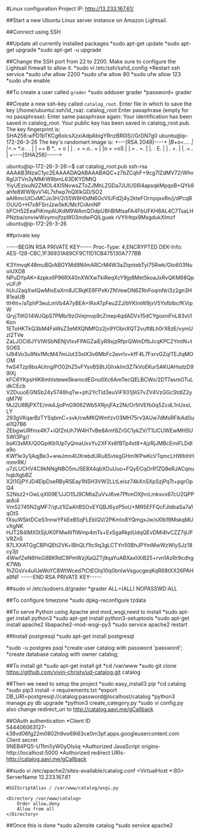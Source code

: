 #Linux configuration
Project IP: http://13.233.167.61/

##Start a new Ubuntu Linux server instance on Amazon Lightsail.

##Connect using SSH

##Update all currently installed packages
*sudo apt-get update
*sudo apt-get upgrade
*sudo apt-get -u upgrade

##Change the SSH port from 22 to 2200. Make sure to configure the Lightsail firewall to allow it.
*sudo vi /etc/ssh/sshd_config
*Restart ssh service
*sudo ufw allow 2200
*sudo ufw allow 80
*sudo ufw allow 123
*sudo ufw enable

##To create a user called `grader`
*sudo adduser grader
*password= grader

##Create a new ssh-key called `catalog_root`.
Enter file in which to save the key (/home/ubuntu/.ssh/id_rsa): catalog_root
Enter passphrase (empty for no passphrase): 
Enter same passphrase again: 
Your identification has been saved in catalog_root.
Your public key has been saved in catalog_root.pub.
The key fingerprint is:
SHA256:wPD1bTKCg6olcsXzxiAdpAbigYRnzBR0lS//GrDN7g0 ubuntu@ip-172-26-3-26
The key's randomart image is:
+---[RSA 2048]----+
|*B+o=....        |
|=.*= *.o . .     |
| ++ B *.. + o    |
| . + =.o.. +     |
|o +   =oS        |
|.=   . =.        |
|.     . E.       |
|       . +.      |
|       .+..      |
+----[SHA256]-----+

ubuntu@ip-172-26-3-26:~$ cat catalog_root.pub
ssh-rsa AAAAB3NzaC1yc2EAAAADAQABAAABAQC+z7bZCqhF+9cg7IZdMV72/WhvRgUiTVn3yMMrW9bmL63DKYDMtQ
YiyUEzixuN2ZMOL4Xl5NvwsZToZJMhLZGDa7JUIUS6I4apsqkMpqoB+QYk8ahfe8WW9jvV14L7sfwp7nQXlkGD/SO2
aAI6mcUICuMCJo3H/2i55W8H0dN6OcVlUFd2j4y2kteFOrnyqxxRn/j/dPcqBOUUG+H7x8FSrrJzw5kK/McfCrAmNP
bFCH52EeaPiKmpAUKdM9WAmQOdpU8hBlMtsaFA4FbUFKH8AL4C7TsaLHPNzba/onviwWxymvjfzpW03mdwPQILguek
rVYIHtqx9MsgdukXlmcf ubuntu@ip-172-26-3-26


##private key

-----BEGIN RSA PRIVATE KEY-----
Proc-Type: 4,ENCRYPTED
DEK-Info: AES-128-CBC,1F36931A89CF9C11D1CB475130A777BB

K3YmvqK48muBQrABGYMd9NiImARCrM4W3aZlqntebTyI75Rwk/Gto603NuoiUXD8
NPuDYpAK+4zpkxlIP96RX40nXWXwTkiReqXcY9jp8Met5koaJxRvQKM68QpvUF/P
hUrJ2aqXwIQwMioEaXrn8JCRqKE6FPxKrZNVewDN6ZRnFoqmNri3z2gn3H81eaUB
ttHht+/aTphP3euLmVb4A7yBEA+IRxATpFeu2ZJ/bYKImW9jxV5YsfbIbcfKVipW
QryjTtKG14WJQpS7PMb/9zGVejmvp9cZmep4qdADVx15dCYgoxniFnL83vl/IKon
1EToHKTkQ3bM4FaWsZ3eMXQNMfGz2jv9YObnXQT2vuft8Lh0rX6zE/vymUzl2TVe
ZaLJOCi6JYVIWSbNENjVlxvFPAGZaiEyR9xjzRfprQWmDfbJcqKPC2YmtN+tSO6S
tJ84Vo3u9NxfMcM47miJut33olX3v6MbFc2evrIv+kfF4L7FxrvGZqlTEJIqMOOM
fwS4Tzp9bsAUtnglPO02hZ5vFYsvBS8tJGhxkIm3Z7kVoEKur5AKUAHsdzD99IXj
kFC6YKpsHIK6mhlxtewe5kwncdEGnu0Xc6AmTecQELBCWo/2DT7asmOTuLdkCEcb
VZDuuoEGNSb24y5746hqTw+ph2YcTId3euViF931j9G7vZV4VzGGcStdIZ2yqM7W
fAJ2U8BjPXTE/mk4JjoPnG9062Wb5XRjnjFAz2Ni/Or5tVEfb0q5ZcdL1nUxxLLY
293gVKqarBzTYSqbmC+svk/cwMKQWmfzv03MH75rv3AUw7dMsRFlkAd0uel1Q7B6
ZEbgwURfmx4K7+iQfZnUh7W4HTvBe8Amf8ZrGC1ykZV/T1UCUWEwMHSU5WI3Pg//
bsKl3xMX/Q0GpiKb1UpTyQmaUxxYu2XFXs6fBTp4st8+4jzRjJMBcEmiFLDdla9o
KWf1e3y1jAqjBe3+wwJmn4UXrebdURu8SvtegGHm1KPwKcVTqmcLHWbIhHmmrRK/
u7zLUCHV4C9kNNgNBO5mJSE8X4qbXOuUuo+FQyECqOrR1ZQ8eRJACqnuhqbXgbBZ
X2I1GjPYJD4ElpDseRByRSEay1NSH3VW2LLtLeisz74kXnSXpSzjPqTt+pgrOpQ4
S2Nsz2+OwLqXl09E1JJO1SJ9CMtaZuVvJ6ve7PhmOXjhnLmksvx67cU2QPPatAi4
Vm52745N2gMF7/qtJ/1lZaAhBSOvEYQBJ6yzP5oU+MR5EFFQcFJldbaSa7a1qOtS
fXsuWSktDCeS1nnwYFkEeBSqFLEblQV/2PKmIo8YQmgxJw/sXIb19MskqMUvXgNK
HJT284lMX5tSjUK0FMwNTtWmp4mTs+ExSgaRkpIUdqQEvDMi4lvCZZ7ijUFVRZn5
87LXXATGgCBPiQEti2VK+lBhQLf1tc9q3gLCTYn50BhJPYmMwWzWIySJz18cy3jt
4WwfZeN6HxG8BKRdC9PmWzjXaQZTj9qaYuABXaxIiXiB25+rvn1AzRr9cdhgK7Wb
1hZGsVx4uIUeWoYC8WtWced7tCtEOIq10q0bnlwVsgucgeqKqR68tXX26PAHa9NF
-----END RSA PRIVATE KEY-----


##sudo vi /etc/sudoers.d/grader
*grader ALL=(ALL) NOPASSWD:ALL

##To configure timezone
*sudo dpkg-reconfigure tzdata

##To serve Python using Apache and mod_wsgi,need to install
*sudo apt-get install python3
*sudo apt-get install python3-setuptools
*sudo apt-get install apache2 libapache2-mod-wsgi-py3
*sudo service apache2 restart

##Install postgresql
*sudo apt-get install postgresql

*sudo -u postgres psql
*create user catalog with password 'password';
*create database catalog with owner catalog;

##To install git
*sudo apt-get install git
*cd /var/www
*sudo git clone https://github.com/vivin-christy/ud-catalog.git catalog

##Then we need to setup the project
*sudo easy_install3 pip
*cd catalog
*sudo pip3 install -r requirements.txt
*export DB_URI=postgresql://catalog:password@localhost/catalog
*python3 manage.py db upgrade
*python3 create_category.py
*sudo vi config.py
also change redirect_uri to http://catalog.aavi.me/gCallback

##OAuth authentication
*Client ID	
544406063127-k38vd06fg22m0802h9vo69i63ce0m3pf.apps.googleusercontent.com
Client secret	
9NEB4PQ5-UTtm5yW0yOIsiiq
*Authorized JavaScript origins-  	http://localhost:5000
*Authorized redirect URIs-  	http://catalog.aavi.me/gCallback

##sudo vi /etc/apache2/sites-available/catalog.conf
<VirtualHost *:80>
    ServerName 13.233.167.61

    WSGIScriptAlias / /var/www/catalog/wsgi.py

    <Directory /var/www/catalog>
        Order allow,deny
        Allow from all
    </Directory>
</VirtualHost>

##Once this is done
*sudo a2ensite catalog
*sudo service apache2







